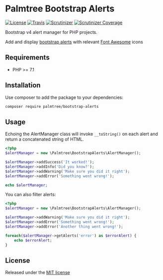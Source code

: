 # Palmtree Bootstrap Alerts

[![License](http://img.shields.io/packagist/l/palmtree/bootstrap-alerts.svg)](LICENSE)
[![Travis](https://img.shields.io/travis/palmtreephp/bootstrap-alerts.svg)](https://travis-ci.org/palmtreephp/bootstrap-alerts)
[![Scrutinizer](https://img.shields.io/scrutinizer/g/palmtreephp/bootstrap-alerts.svg)](https://scrutinizer-ci.com/g/palmtreephp/bootstrap-alerts/)
[![Scrutinizer Coverage](https://img.shields.io/scrutinizer/coverage/g/palmtreephp/bootstrap-alerts.svg)](https://scrutinizer-ci.com/g/palmtreephp/bootstrap-alerts/)

Bootstrap v4 alert manager for PHP projects.

Add and display [bootstrap alerts](https://getbootstrap.com/docs/4.1/components/alerts/) with relevant [Font Awesome](https://fontawesome.com/icons) icons

## Requirements
* PHP >= 7.1

## Installation

Use composer to add the package to your dependencies:
```bash
composer require palmtree/bootstrap-alerts
```

## Usage

Echoing the AlertManager class will invoke `__toString()` on each alert and return a concatenated string of HTML.

```php
<?php
$alertManager = new \Palmtree\BootstrapAlerts\AlertManager();

$alertManager->addSuccess('It worked!');
$alertManager->addInfo('Did you know?');
$alertManager->addWarning('Make sure you did it right');
$alertManager->addError('Something went wrong!');

echo $alertManager;
```

You can also filter alerts:
```php
<?php
$alertManager = new \Palmtree\BootstrapAlerts\AlertManager();

$alertManager->addWarning('Make sure you did it right');
$alertManager->addError('Something went wrong!');
$alertManager->addError('Another thing went wrong!');

foreach($alertManager->getAlerts('error') as $errorAlert) {
    echo $errorAlert;
}
```

## License

Released under the [MIT license](LICENSE)
